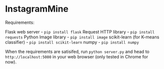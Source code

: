 # InstagramMine

Requirements:

Flask web server - `pip install flask`
Request HTTP library - `pip install requests`
Python Image library - `pip install image`
scikit-learn (for K-means classifier) - `pip install scikit-learn`
numpy - `pip install numpy`

When the requirements are satisifed, run `python server.py` and head to `http://localhost:5000` in your web browser (only tested in Chrome for now).
